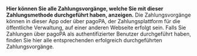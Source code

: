 **Hier können Sie alle Zahlungsvorgänge, welche Sie mit dieser Zahlungsmethode durchgeführt haben, anzeigen.**
Die Zahlungsvorgänge können in dieser App oder über pagoPA, der Zahlungsplattform für die öffentliche Verwaltung, auf einer anderen Webseite erfolgt sein.
Falls Sie Zahlungen über pagoPA als authentifizierter Benutzer durchgeführt haben, finden Sie hier alle entsprechenden erfolgreich durchgeführten Zahlungsvorgänge.
